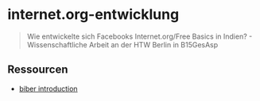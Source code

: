 # internet.org-entwicklung

> Wie entwickelte sich Facebooks Internet.org/Free Basics in Indien? - Wissenschaftliche Arbeit an der HTW Berlin in B15GesAsp

## Ressourcen

- [biber introduction](https://en.wikibooks.org/wiki/LaTeX/Bibliographies_with_biblatex_and_biber)

